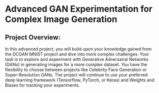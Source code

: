 # Advanced GAN Experimentation for Complex Image Generation

## Project Overview:

In this advanced project, you will build upon your knowledge gained from the DCGAN MNIST project and dive into more complex challenges. Your task is to explore and experiment with Generative Adversarial Networks (GANs) in generating images for a more complex dataset. You have the flexibility to choose between projects like Celebrity Face Generation or Super-Resolution GANs. The project will continue to use your preferred deep learning framework (Tensorflow, PyTorch, or Keras) and Weights and Biases for tracking your experiments.

